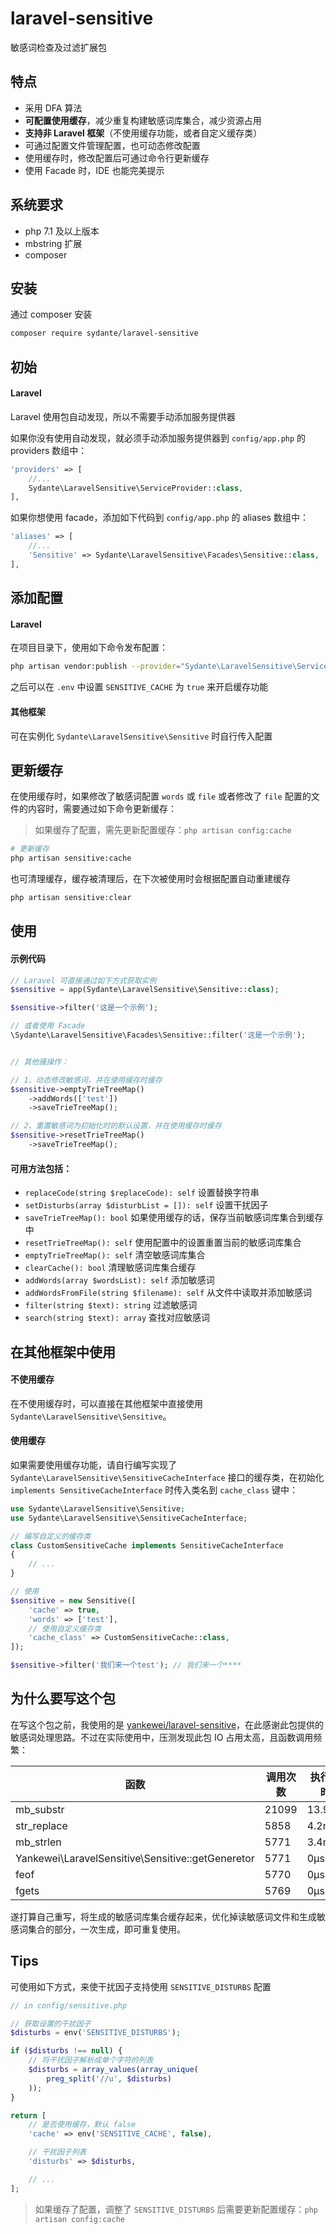 # laravel-sensitive

敏感词检查及过滤扩展包


## 特点

- 采用 DFA 算法
- **可配置使用缓存**，减少重复构建敏感词库集合，减少资源占用
- **支持非 Laravel 框架**（不使用缓存功能，或者自定义缓存类）
- 可通过配置文件管理配置，也可动态修改配置
- 使用缓存时，修改配置后可通过命令行更新缓存
- 使用 Facade 时，IDE 也能完美提示


## 系统要求

- php 7.1 及以上版本
- mbstring 扩展
- composer


## 安装

通过 composer 安装

```bash
composer require sydante/laravel-sensitive
```


## 初始

#### Laravel

Laravel 使用包自动发现，所以不需要手动添加服务提供器

如果你没有使用自动发现，就必须手动添加服务提供器到 `config/app.php` 的 providers 数组中：

```php
'providers' => [
    //...
    Sydante\LaravelSensitive\ServiceProvider::class,
],
```

如果你想使用 facade，添加如下代码到 `config/app.php` 的 aliases 数组中：

```php
'aliases' => [
    //...
    'Sensitive' => Sydante\LaravelSensitive\Facades\Sensitive::class,
],
```


## 添加配置

#### Laravel

在项目目录下，使用如下命令发布配置：

```bash
php artisan vendor:publish --provider="Sydante\LaravelSensitive\ServiceProvider"
```

之后可以在 `.env` 中设置 `SENSITIVE_CACHE` 为 `true` 来开启缓存功能

#### 其他框架

可在实例化 `Sydante\LaravelSensitive\Sensitive` 时自行传入配置


## 更新缓存

在使用缓存时，如果修改了敏感词配置 `words` 或 `file` 或者修改了 `file` 配置的文件的内容时，需要通过如下命令更新缓存：

> 如果缓存了配置，需先更新配置缓存：`php artisan config:cache`

```bash
# 更新缓存
php artisan sensitive:cache
```

也可清理缓存，缓存被清理后，在下次被使用时会根据配置自动重建缓存

```bash
php artisan sensitive:clear
```


## 使用

#### 示例代码
```php
// Laravel 可直接通过如下方式获取实例
$sensitive = app(Sydante\LaravelSensitive\Sensitive::class);

$sensitive->filter('这是一个示例');

// 或者使用 Facade
\Sydante\LaravelSensitive\Facades\Sensitive::filter('这是一个示例');


// 其他骚操作：

// 1、动态修改敏感词，并在使用缓存时缓存
$sensitive->emptyTrieTreeMap()
    ->addWords(['test'])
    ->saveTrieTreeMap();

// 2、重置敏感词为初始化时的默认设置，并在使用缓存时缓存
$sensitive->resetTrieTreeMap()
    ->saveTrieTreeMap();
```

#### 可用方法包括：

 * `replaceCode(string $replaceCode): self` 设置替换字符串
 * `setDisturbs(array $disturbList = []): self` 设置干扰因子
 * `saveTrieTreeMap(): bool` 如果使用缓存的话，保存当前敏感词库集合到缓存中
 * `resetTrieTreeMap(): self` 使用配置中的设置重置当前的敏感词库集合
 * `emptyTrieTreeMap(): self` 清空敏感词库集合
 * `clearCache(): bool` 清理敏感词库集合缓存
 * `addWords(array $wordsList): self` 添加敏感词
 * `addWordsFromFile(string $filename): self` 从文件中读取并添加敏感词
 * `filter(string $text): string` 过滤敏感词
 * `search(string $text): array` 查找对应敏感词


## 在其他框架中使用

#### 不使用缓存

在不使用缓存时，可以直接在其他框架中直接使用 `Sydante\LaravelSensitive\Sensitive`。

#### 使用缓存

如果需要使用缓存功能，请自行编写实现了 `Sydante\LaravelSensitive\SensitiveCacheInterface` 接口的缓存类，在初始化 `implements SensitiveCacheInterface` 时传入类名到 `cache_class` 键中：

```php
use Sydante\LaravelSensitive\Sensitive;
use Sydante\LaravelSensitive\SensitiveCacheInterface;

// 编写自定义的缓存类
class CustomSensitiveCache implements SensitiveCacheInterface
{
    // ...
}

// 使用
$sensitive = new Sensitive([
    'cache' => true,
    'words' => ['test'],
    // 使用自定义缓存类
    'cache_class' => CustomSensitiveCache::class,
]);

$sensitive->filter('我们来一个test'); // 我们来一个****
```


## 为什么要写这个包

在写这个包之前，我使用的是 [yankewei/laravel-sensitive](https://github.com/yankewei/laravel-sensitive)，在此感谢此包提供的敏感词处理思路。不过在实际使用中，压测发现此包 IO 占用太高，且函数调用频繁：

| 函数                                                | 调用次数  | 执行耗时   | CPU时间  | 内存占用    | 内存巅峰    |
|---------------------------------------------------|-------|--------|--------|---------|---------|
| mb_substr                                         | 21099 | 13.9ms | 28μs   | 660.0KB | 161.4KB |
| str_replace                                       | 5858  | 4.2ms  | 10μs   | 213.9KB | 136.0KB |
| mb_strlen                                         | 5771  | 3.4ms  | 2μs    | 1.1KB   | 112Bit  |
| Yankewei\LaravelSensitive\Sensitive::getGeneretor | 5771  | 0μs    | 56.4ms | 0Bit    | 0Bit    |
| feof                                              | 5770  | 0μs    | 9.4ms  | 0Bit    | 0Bit    |
| fgets                                             | 5769  | 0μs    | 9.9ms  | 0Bit    | 0Bit    |

遂打算自己重写，将生成的敏感词库集合缓存起来，优化掉读敏感词文件和生成敏感词集合的部分，一次生成，即可重复使用。


## Tips

可使用如下方式，来使干扰因子支持使用 `SENSITIVE_DISTURBS` 配置

```php
// in config/sensitive.php

// 获取设置的干扰因子
$disturbs = env('SENSITIVE_DISTURBS');

if ($disturbs !== null) {
    // 将干扰因子解析成单个字符的列表
    $disturbs = array_values(array_unique(
        preg_split('//u', $disturbs)
    ));
}

return [
    // 是否使用缓存，默认 false
    'cache' => env('SENSITIVE_CACHE', false),

    // 干扰因子列表
    'disturbs' => $disturbs,

    // ...
];
```

> 如果缓存了配置，调整了 `SENSITIVE_DISTURBS` 后需要更新配置缓存：`php artisan config:cache`
